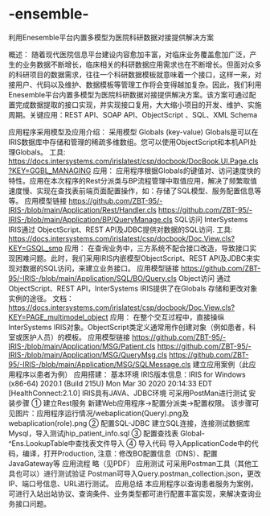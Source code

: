 # -ensemble-
利用Enesemble平台内置多模型为医院科研数据对接提供解决方案

概述：
随着现代医院信息平台建设内容愈加丰富，对临床业务覆盖愈加广泛，产生的业务数据不断增长，临床相关的科研数据应用需求也在不断增长。但面对众多的科研项目的数据需求，往往一个科研数据模板就意味着一个接口，这样一来，对接用户、代码以及维护、数据模板等管理工作将会变得越加复杂。因此，我们利用Enesemble平台内置多模型为医院科研数据对接提供解决方案。该方案可通过配置完成数据提取的接口实现，并实现接口复用，大大缩小项目的开发、维护、实施周期。关键应用：REST API、SOAP API、ObjectScript 、SQL、XML Schema

应用程序采用模型及应用介绍：
采用模型
Globals (key-value)
Globals是可以在IRIS数据库中存储和管理的稀疏多维数组。您可以使用ObjectScript和本机API处理Globals。
工具:
https://docs.intersystems.com/irislatest/csp/docbook/DocBook.UI.Page.cls?KEY=GGBL_MANAGING
应用：
应用程序根据Globals的键值对、访问速度快的特性。应用在本次程序的Rest分派类与BP流程管理中取值应用，解决了频繁取值速度慢、实现在查找表前端页面配置操作，如：存储了SQL模型、服务配置信息等等。
应用模型链接 https://github.com/ZBT-95/-IRIS-/blob/main/Application/Rest/Handler.cls https://github.com/ZBT-95/-IRIS-/blob/main/Application/BP/QueryManage.cls
SQL访问
InterSystems IRIS通过 ObjectScript、REST API及JDBC提供对数据的SQL访问.
工具:
https://docs.intersystems.com/irislatest/csp/docbook/Doc.View.cls?KEY=GSQL_smp
应用：
在查询业务中，三方系统不配合接口改造，导致接口实现困难问题。此时，我们采用IRIS内嵌模型ObjectScript、REST API及JDBC来实现对数据的SQL访问，来建立业务接口。
应用模型链接 https://github.com/ZBT-95/-IRIS-/blob/main/Application/SQL/BO/Query.cls
Object访问
通过ObjectScript、REST API，InterSystems IRIS提供了在Globals 存储和更改对象实例的途径。
文档：
https://docs.intersystems.com/irislatest/csp/docbook/Doc.View.cls?KEY=PAGE_multimodel_object
应用：
在整个交互过程中，直接操纵InterSystems IRIS对象。ObjectScript类定义通常用作创建对象（例如患者，科室或医护人员）的模板。
应用模型链接 https://github.com/ZBT-95/-IRIS-/blob/main/Application/MSG/Patient.cls https://github.com/ZBT-95/-IRIS-/blob/main/Application/MSG/QueryMsg.cls https://github.com/ZBT-95/-IRIS-/blob/main/Application/MSG/SQLMessage.cls
建立应用案例（此应用程序以患者为例）
应用搭建：
基本环境
IRIS版本信息：IRIS for Windows (x86-64) 2020.1 (Build 215U) Mon Mar 30 2020 20:14:33 EDT [HealthConnect:2.1.0]
IRIS具有JAVA、JDBC环境
可采用PostMan进行测试
安装步骤
① 建立Rest服务
新建Web应用程序→配置分派类→配置权限。
该步骤可见图片：应用程序运行情况/webaplication(Query).png及webaplication(role).png
② 配置SQL-JDBC
建立SQL连接，连接测试数据库Mysql，导入测试jhip_patient_info.sql
③ 配置查找表
Global-^Ens.LookupTable中查找表文件导入
④ 导入代码
导入ApplicationCode中的代码，编译，打开Production,
注意：修改BO配置信息（DNS）、配置JavaGateway等
应用流程
略（见PDF）
应用测试
可采用Postman工具（其他工具也可以）进行测试验证
Postman可导入Query.postman_collection.json，更改IP、端口号信息、URL进行测试。
应用总结
本应用程序以查询患者服务为案例，可进行入站出站协议、查询条件、业务类型都可进行配置丰富实现，来解决查询业务接口问题。
